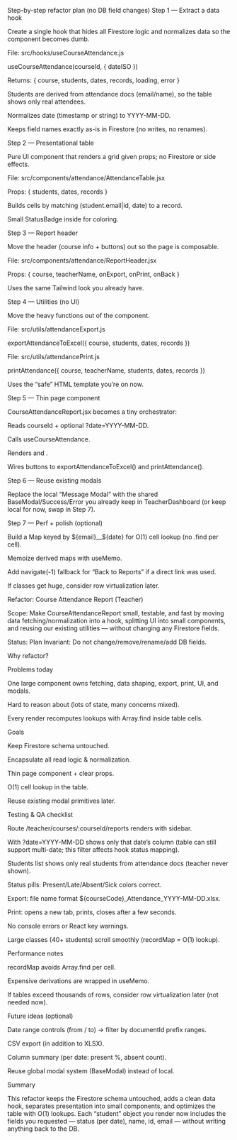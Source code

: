 Step-by-step refactor plan (no DB field changes)
Step 1 — Extract a data hook

Create a single hook that hides all Firestore logic and normalizes data so the component becomes dumb.

File: src/hooks/useCourseAttendance.js

useCourseAttendance(courseId, { dateISO })

Returns: { course, students, dates, records, loading, error }

Students are derived from attendance docs (email/name), so the table shows only real attendees.

Normalizes date (timestamp or string) to YYYY-MM-DD.

Keeps field names exactly as-is in Firestore (no writes, no renames).

Step 2 — Presentational table

Pure UI component that renders a grid given props; no Firestore or side effects.

File: src/components/attendance/AttendanceTable.jsx

Props: { students, dates, records }

Builds cells by matching (student.email|id, date) to a record.

Small StatusBadge inside for coloring.

Step 3 — Report header

Move the header (course info + buttons) out so the page is composable.

File: src/components/attendance/ReportHeader.jsx

Props: { course, teacherName, onExport, onPrint, onBack }

Uses the same Tailwind look you already have.

Step 4 — Utilities (no UI)

Move the heavy functions out of the component.

File: src/utils/attendanceExport.js

exportAttendanceToExcel({ course, students, dates, records })

File: src/utils/attendancePrint.js

printAttendance({ course, teacherName, students, dates, records })

Uses the “safe” HTML template you’re on now.

Step 5 — Thin page component

CourseAttendanceReport.jsx becomes a tiny orchestrator:

Reads courseId + optional ?date=YYYY-MM-DD.

Calls useCourseAttendance.

Renders <ReportHeader/> and <AttendanceTable/>.

Wires buttons to exportAttendanceToExcel() and printAttendance().

Step 6 — Reuse existing modals

Replace the local “Message Modal” with the shared BaseModal/Success/Error you already keep in TeacherDashboard (or keep local for now, swap in Step 7).

Step 7 — Perf + polish (optional)

Build a Map keyed by ${email}__${date} for O(1) cell lookup (no .find per cell).

Memoize derived maps with useMemo.

Add navigate(-1) fallback for “Back to Reports” if a direct link was used.

If classes get huge, consider row virtualization later.

Refactor: Course Attendance Report (Teacher)

Scope: Make CourseAttendanceReport small, testable, and fast by moving data fetching/normalization into a hook, splitting UI into small components, and reusing our existing utilities — without changing any Firestore fields.

Status: Plan
Invariant: Do not change/remove/rename/add DB fields.

Why refactor?

Problems today

One large component owns fetching, data shaping, export, print, UI, and modals.

Hard to reason about (lots of state, many concerns mixed).

Every render recomputes lookups with Array.find inside table cells.

Goals

Keep Firestore schema untouched.

Encapsulate all read logic & normalization.

Thin page component + clear props.

O(1) cell lookup in the table.

Reuse existing modal primitives later.

Testing & QA checklist

Route /teacher/courses/:courseId/reports renders with sidebar.

With ?date=YYYY-MM-DD shows only that date’s column (table can still support multi-date; this filter affects hook status mapping).

Students list shows only real students from attendance docs (teacher never shown).

Status pills: Present/Late/Absent/Sick colors correct.

Export: file name format ${courseCode}\_Attendance_YYYY-MM-DD.xlsx.

Print: opens a new tab, prints, closes after a few seconds.

No console errors or React key warnings.

Large classes (40+ students) scroll smoothly (recordMap = O(1) lookup).

Performance notes

recordMap avoids Array.find per cell.

Expensive derivations are wrapped in useMemo.

If tables exceed thousands of rows, consider row virtualization later (not needed now).

Future ideas (optional)

Date range controls (from / to) → filter by documentId prefix ranges.

CSV export (in addition to XLSX).

Column summary (per date: present %, absent count).

Reuse global modal system (BaseModal) instead of local.

Summary

This refactor keeps the Firestore schema untouched, adds a clean data hook, separates presentation into small components, and optimizes the table with O(1) lookups. Each “student” object you render now includes the fields you requested — status (per date), name, id, email — without writing anything back to the DB.

